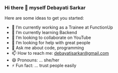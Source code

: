 ### Hi there 👋 myself Debayati Sarkar

<!--
**marvel-yati/marvel-yati** is a ✨ _special_ ✨ repository because its `README.md` (this file) appears on your GitHub profile.
-->
Here are some ideas to get you started:

- 🔭 I’m currently working as a Trainee at FunctionUp
- 🌱 I’m currently learning Backend
- 👯 I’m looking to collaborate on YouTube
- 🤔 I’m looking for help with great people
- 💬 Ask me about code, programming
- 📫 How to reach me: debayatisarkar@gmail.com
- 😄 Pronouns: ... she/her
- ⚡ Fun fact: ... trust people easily

